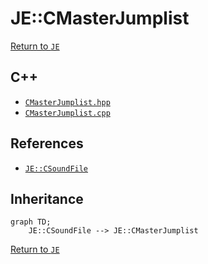 # JE::CMasterJumplist

[Return to `JE`](/docs/je.md)

## C++

- [`CMasterJumplist.hpp`](/src/je/CMasterJumplist.hpp)
- [`CMasterJumplist.cpp`](/src/je/CMasterJumplist.cpp)

## References

- [`JE::CSoundFile`](/docs/je/CSoundFile.md)

## Inheritance

```mermaid
graph TD;
    JE::CSoundFile --> JE::CMasterJumplist
```

[Return to `JE`](/docs/je.md)